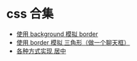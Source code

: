 <!--
 * @Author: mcdowell
 * @Date: 2020-05-23 06:41:54
 * @LastEditors: mcdowell
 * @LastEditTime: 2025-03-02 16:01:36
-->

# css 合集

- [使用 background 模拟 border](./border/background-image2boder.html)
- [使用 border 模拟 三角形（做一个聊天框）](./border/border2triangle.html)
- [ 各种方式实现 居中 ](./layout/layout_center.html)
